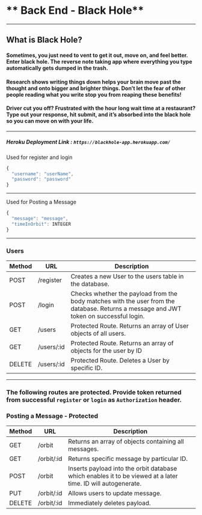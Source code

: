 # ** Back End - Black Hole**
---
## What is Black Hole?

#### Sometimes, you just need to vent to get it out, move on, and feel better.  Enter black hole. The reverse note taking app where everything you type automatically gets dumped in the trash. 
#### Research shows writing things down helps your brain move past the thought and onto bigger and brighter things. Don’t let the fear of other people reading what you write stop you from reaping these benefits! 
#### Driver cut you off? Frustrated with the hour long wait time at a restaurant? Type out your response, hit submit, and it’s absorbed into the black hole so you can move on with your life. 

---
##### Heroku Deployment Link : ` https://blackhole-app.herokuapp.com/ `

Used for register and login
```js
{
  "username": "userName",
  "password": "password"
}
```
---

Used for Posting a Message
```js
{
  "message": "message",
  "timeInOrbit": INTEGER
}
```
---

### Users

| Method | URL                | Description                                                                                                                                                                      |
| ------ | ------------------ | -------------------------------------------------------------------------------------------------------------------------------------------------------------------------------- |
| POST   | /register          | Creates a new User to the users table in the database.                                                                                                                           |
| POST   | /login             | Checks whether the payload from the body matches with the user from the database. Returns a message and JWT token on successful login.                                           |
| GET    | /users             | Protected Route. Returns an array of User objects of all users.                                                                                                                  |
| GET    | /users/:id         | Protected Route. Returns an array of objects for the user by ID                                                                                                                  |
| DELETE | /users/:id         | Protected Route. Deletes a User by specific ID.                                                                                                                                  |

---

### The following routes are protected. Provide token returned from successful `register` or `login` as `Authorization` header.

### Posting a Message - Protected
| Method | URL                | Description                                                                                                                                                                      |
| ------ | ------------------ | ---------------------------------------------------------------------------------------------------------------------------------------------------------------------------------|
| GET    | /orbit             | Returns an array of objects containing all messages.                                                                                                                             |
| GET    | /orbit/:id         | Returns specific message by particular ID.                                                                                                                                       |
| POST   | /orbit             | Inserts payload into the orbit database which enables it to be viewed at a later time. ID will autogenerate.                                                                     |
| PUT    | /orbit/:id         | Allows users to update message.                                                                                                                                                  |
| DELETE | /orbit/:id         | Immediately deletes payload.                                                                                                                                                     |
